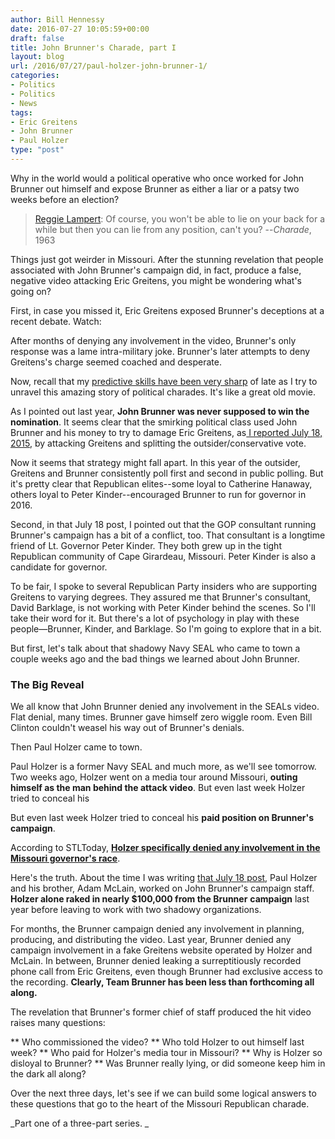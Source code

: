```yaml
---
author: Bill Hennessy
date: 2016-07-27 10:05:59+00:00
draft: false
title: John Brunner's Charade, part I
layout: blog
url: /2016/07/27/paul-holzer-john-brunner-1/
categories:
- Politics
- Politics
- News
tags:
- Eric Greitens
- John Brunner
- Paul Holzer
type: "post"
---
```


Why in the world would a political operative who once worked for John Brunner out himself and expose Brunner as either a liar or a patsy two weeks before an election?



> [Reggie Lampert](https://www.imdb.com/name/nm0000030/?ref_=tt_trv_qu): Of course, you won't be able to lie on your back for a while but then you can lie from any position, can't you?
--_Charade_, 1963



Things just got weirder in Missouri. After the stunning revelation that people associated with John Brunner's campaign did, in fact, produce a false, negative video attacking Eric Greitens, you might be wondering what's going on?

First, in case you missed it, Eric Greitens exposed Brunner's deceptions at a recent debate. Watch:



After months of denying any involvement in the video, Brunner's only response was a lame intra-military joke. Brunner's later attempts to deny Greitens's charge seemed coached and desperate.

Now, recall that my [predictive skills have been very sharp](https://hennessysview.com/2016/05/13/how-to-predict-trumps-landslide-win/) of late as I try to unravel this amazing story of political charades. It's like a great old movie.

As I pointed out last year, **John Brunner was never supposed to win the nomination**. It seems clear that the smirking political class used John Brunner and his money to try to damage Eric Greitens, as[ I reported July 18, 2015](https://hennessysview.com/2015/07/18/can-john-brunners-consultant-do-his-duty/), by attacking Greitens and splitting the outsider/conservative vote.

Now it seems that strategy might fall apart. In this year of the outsider, Greitens and Brunner consistently poll first and second in public polling. But it's pretty clear that Republican elites--some loyal to Catherine Hanaway, others loyal to Peter Kinder--encouraged Brunner to run for governor in 2016.

Second, in that July 18 post, I pointed out that the GOP consultant running Brunner's campaign has a bit of a conflict, too. That consultant is a longtime friend of Lt. Governor Peter Kinder. They both grew up in the tight Republican community of Cape Girardeau, Missouri. Peter Kinder is also a candidate for governor.

To be fair, I spoke to several Republican Party insiders who are supporting Greitens to varying degrees. They assured me that Brunner's consultant, David Barklage, is not working with Peter Kinder behind the scenes. So I'll take their word for it. But there's a lot of psychology in play with these people—Brunner, Kinder, and Barklage. So I'm going to explore that in a bit.

But first, let's talk about that shadowy Navy SEAL who came to town a couple weeks ago and the bad things we learned about John Brunner.



### The Big Reveal



We all know that John Brunner denied any involvement in the SEALs video. Flat denial, many times. Brunner gave himself zero wiggle room. Even Bill Clinton couldn't weasel his way out of Brunner's denials.

Then Paul Holzer came to town.

Paul Holzer is a former Navy SEAL and much more, as we'll see tomorrow. Two weeks ago, Holzer went on a media tour around Missouri, **outing himself as the man behind the attack video**. But even last week Holzer tried to conceal his

But even last week Holzer tried to conceal his **paid position on Brunner's campaign**.

According to STLToday, **[Holzer specifically denied any involvement in the Missouri governor's race](https://www.stltoday.com/news/local/govt-and-politics/military-ambush-ex-seal-rips-greitens-in-radio-show-doesn/article_28508caa-7f5a-54d5-868d-468ccdc51671.html)**.

Here's the truth. About the time I was writing [that July 18 post](https://hennessysview.com/2015/07/18/can-john-brunners-consultant-do-his-duty/), Paul Holzer and his brother, Adam McLain, worked on John Brunner's campaign staff. **Holzer alone raked in nearly $100,000 from the Brunner** **campaign** last year before leaving to work with two shadowy organizations.

For months, the Brunner campaign denied any involvement in planning, producing, and distributing the video. Last year, Brunner denied any campaign involvement in a fake Greitens website operated by Holzer and McLain. In between, Brunner denied leaking a surreptitiously recorded phone call from Eric Greitens, even though Brunner had exclusive access to the recording. **Clearly, Team Brunner has been less than forthcoming all along.**

The revelation that Brunner's former chief of staff produced the hit video raises many questions:




** Who commissioned the video?
** Who told Holzer to out himself last week?
** Who paid for Holzer's media tour in Missouri?
** Why is Holzer so disloyal to Brunner?
** Was Brunner really lying, or did someone keep him in the dark all along?


Over the next three days, let's see if we can build some logical answers to these questions that go to the heart of the Missouri Republican charade.

_Part one of a three-part series. _



### 
